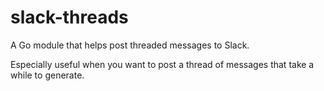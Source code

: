 # slack-threads

A Go module that helps post threaded messages to Slack.

Especially useful when you want to post a thread of messages that take a while to generate.
